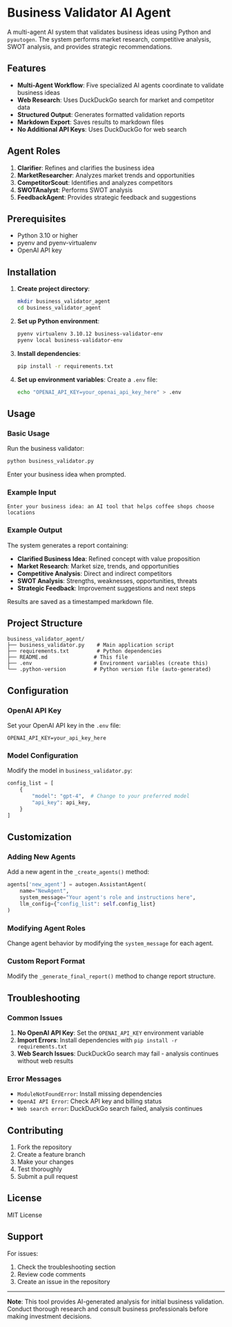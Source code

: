 # Business Validator AI Agent

A multi-agent AI system that validates business ideas using Python and `pyautogen`. The system performs market research, competitive analysis, SWOT analysis, and provides strategic recommendations.

## Features

- **Multi-Agent Workflow**: Five specialized AI agents coordinate to validate business ideas
- **Web Research**: Uses DuckDuckGo search for market and competitor data
- **Structured Output**: Generates formatted validation reports
- **Markdown Export**: Saves results to markdown files
- **No Additional API Keys**: Uses DuckDuckGo for web search

## Agent Roles

1. **Clarifier**: Refines and clarifies the business idea
2. **MarketResearcher**: Analyzes market trends and opportunities
3. **CompetitorScout**: Identifies and analyzes competitors
4. **SWOTAnalyst**: Performs SWOT analysis
5. **FeedbackAgent**: Provides strategic feedback and suggestions

## Prerequisites

- Python 3.10 or higher
- pyenv and pyenv-virtualenv
- OpenAI API key

## Installation

1. **Create project directory**:

   ```bash
   mkdir business_validator_agent
   cd business_validator_agent
   ```

2. **Set up Python environment**:

   ```bash
   pyenv virtualenv 3.10.12 business-validator-env
   pyenv local business-validator-env
   ```

3. **Install dependencies**:

   ```bash
   pip install -r requirements.txt
   ```

4. **Set up environment variables**:
   Create a `.env` file:
   ```bash
   echo "OPENAI_API_KEY=your_openai_api_key_here" > .env
   ```

## Usage

### Basic Usage

Run the business validator:

```bash
python business_validator.py
```

Enter your business idea when prompted.

### Example Input

```
Enter your business idea: an AI tool that helps coffee shops choose locations
```

### Example Output

The system generates a report containing:

- **Clarified Business Idea**: Refined concept with value proposition
- **Market Research**: Market size, trends, and opportunities
- **Competitive Analysis**: Direct and indirect competitors
- **SWOT Analysis**: Strengths, weaknesses, opportunities, threats
- **Strategic Feedback**: Improvement suggestions and next steps

Results are saved as a timestamped markdown file.

## Project Structure

```
business_validator_agent/
├── business_validator.py    # Main application script
├── requirements.txt         # Python dependencies
├── README.md               # This file
├── .env                    # Environment variables (create this)
└── .python-version         # Python version file (auto-generated)
```

## Configuration

### OpenAI API Key

Set your OpenAI API key in the `.env` file:

```
OPENAI_API_KEY=your_api_key_here
```

### Model Configuration

Modify the model in `business_validator.py`:

```python
config_list = [
    {
        "model": "gpt-4",  # Change to your preferred model
        "api_key": api_key,
    }
]
```

## Customization

### Adding New Agents

Add a new agent in the `_create_agents()` method:

```python
agents['new_agent'] = autogen.AssistantAgent(
    name="NewAgent",
    system_message="Your agent's role and instructions here",
    llm_config={"config_list": self.config_list}
)
```

### Modifying Agent Roles

Change agent behavior by modifying the `system_message` for each agent.

### Custom Report Format

Modify the `_generate_final_report()` method to change report structure.

## Troubleshooting

### Common Issues

1. **No OpenAI API Key**: Set the `OPENAI_API_KEY` environment variable
2. **Import Errors**: Install dependencies with `pip install -r requirements.txt`
3. **Web Search Issues**: DuckDuckGo search may fail - analysis continues without web results

### Error Messages

- `ModuleNotFoundError`: Install missing dependencies
- `OpenAI API Error`: Check API key and billing status
- `Web search error`: DuckDuckGo search failed, analysis continues

## Contributing

1. Fork the repository
2. Create a feature branch
3. Make your changes
4. Test thoroughly
5. Submit a pull request

## License

MIT License

## Support

For issues:

1. Check the troubleshooting section
2. Review code comments
3. Create an issue in the repository

---

**Note**: This tool provides AI-generated analysis for initial business validation. Conduct thorough research and consult business professionals before making investment decisions.
